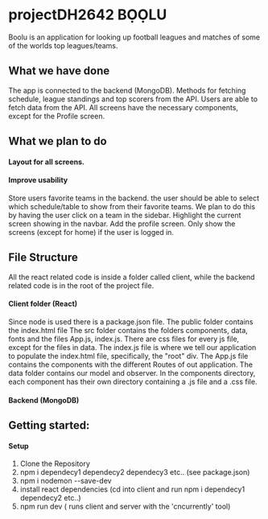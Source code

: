 # projectDH2642 BỌỌLU
Boolu is an application for looking up football leagues and matches of some of the worlds top leagues/teams.

## What we have done
The app is connected to the backend (MongoDB).
Methods for fetching schedule, league standings and top scorers from the API. Users are able to fetch data from the API.
All screens have the necessary components, except for the Profile screen.

## What we plan to do
#### Layout for all screens.
#### Improve usability
Store users favorite teams in the backend.
the user should be able to select which schedule/table to show from their favorite teams. We plan to do this by having the user click on a team in the sidebar.
Highlight the current screen showing in the navbar.
Add the profile screen.
Only show the screens (except for home) if the user is logged in.

## File Structure
All the react related code is inside a folder called client, while the backend related code is in the root of the project file.
#### Client folder (React)
Since node is used there is a package.json file.
The public folder contains the index.html file
The src folder contains the folders components, data, fonts and the files App.js, index.js. There are css files for every js file, except for the files in data.
The index.js file is where we tell our application to populate the index.html file, specifically, the "root" div.
The App.js file contains the components with the different Routes of out application.
The data folder contains our model and observer.
In the components directory, each component has their own directory containing a .js file and a .css file.

#### Backend (MongoDB)


## Getting started: 

#### Setup
1. Clone the Repository
2. npm i dependecy1 dependecy2 dependecy3 etc.. (see package.json)
3. npm i nodemon --save-dev
4. install react dependencies (cd into client and run npm i dependecy1 dependecy2 etc..)
5. npm run dev ( runs client and server with the 'cncurrently' tool)

